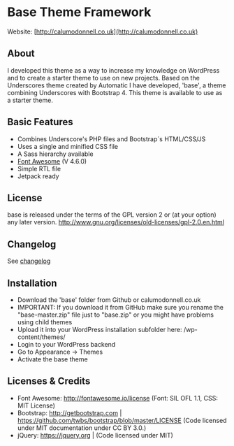 # Base Theme Framework
Website: [http://calumodonnell.co.uk](http://calumodonnell.co.uk)


## About
I developed this theme as a way to increase my knowledge on WordPress and to create a starter theme to use on new projects.
Based on the Underscores theme created by Automatic I have developed, 'base', a theme combining Underscores with Bootstrap 4.
This theme is available to use as a starter theme.


## Basic Features
- Combines Underscore's PHP files and Bootstrap´s HTML/CSS/JS
- Uses a single and minified CSS file
- A Sass hierarchy available
- [Font Awesome](http://fortawesome.github.io/Font-Awesome/) (V 4.6.0)
- Simple RTL file
- Jetpack ready


## License
base is released under the terms of the GPL version 2 or (at your option) any later version.
http://www.gnu.org/licenses/old-licenses/gpl-2.0.en.html


## Changelog
See [changelog](CHANGELOG.md)


## Installation
- Download the 'base' folder from Github or calumodonnell.co.uk
- IMPORTANT: If you download it from GitHub make sure you rename the "base-master.zip" file just to "base.zip" or you might have problems using child themes
- Upload it into your WordPress installation subfolder here: /wp-content/themes/
- Login to your WordPress backend
- Go to Appearance -> Themes
- Activate the base theme


## Licenses & Credits
- Font Awesome: http://fontawesome.io/license (Font: SIL OFL 1.1, CSS: MIT License)
- Bootstrap: http://getbootstrap.com | https://github.com/twbs/bootstrap/blob/master/LICENSE (Code licensed under MIT documentation under CC BY 3.0.)
- jQuery: https://jquery.org | (Code licensed under MIT)
